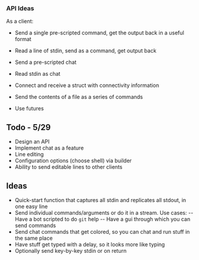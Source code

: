 ### API Ideas
As a client:
* Send a single pre-scripted command, get the output back in a useful format
* Read a line of stdin, send as a command, get output back
* Send a pre-scripted chat
* Read stdin as chat
* Connect and receive a struct with connectivity information
* Send the contents of a file as a series of commands

* Use futures


## Todo - 5/29
* Design an API
* Implement chat as a feature
* Line editing
* Configuration options (choose shell) via builder
* Ability to send editable lines to other clients

## Ideas
- Quick-start function that captures all stdin and replicates all stdout, in one easy line
- Send individual commands/arguments or do it in a stream. Use cases:
  -- Have a bot scripted to do `git` help
  -- Have a gui through which you can send commands
- Send chat commands that get colored, so you can chat and run stuff in the same place
- Have stuff get typed with a delay, so it looks more like typing
- Optionally send key-by-key stdin or on return
